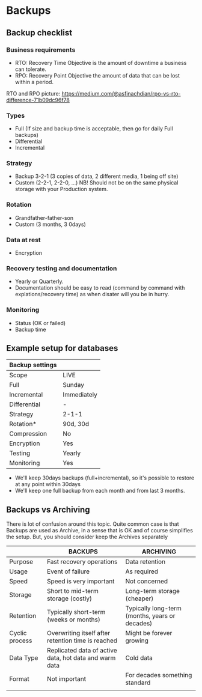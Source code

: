 # Backups


## Backup checklist

### Business requirements 
* RTO: Recovery Time Objective is the amount of downtime a business can tolerate.
* RPO: Recovery Point Objective the amount of data that can be lost within a period.

 RTO and RPO picture: https://medium.com/@asfinachdian/rpo-vs-rto-difference-71b09dc96f78


### Types
* Full (If size and backup time is acceptable, then go for daily Full backups)
* Differential
* Incremental

### Strategy 
* Backup 3-2-1 (3 copies of data, 2 different media, 1 being off site)
* Custom (2-2-1, 2-2-0, ...)
NB! Should not be on the same physical storage with your Production system.

### Rotation
* Grandfather-father-son
* Custom (3 months, 3 0days)

### Data at rest
* Encryption

### Recovery testing and documentation
* Yearly or Quarterly. 
* Documentation should be easy to read (command by command with explations/recovery time) as when disater will you be in hurry. 

### Monitoring
* Status (OK or failed)
* Backup time 


## Example setup for databases

| Backup settings           |                |
| ------------------------- | -------------- |
| Scope                     | LIVE           |
| Full                      | Sunday         |
| Incremental               | Immediately    |
| Differential              | -              |
| Strategy                  | 2-1-1          |
| Rotation*                 | 90d, 30d       |
| Compression               | No             |
| Encryption                | Yes            |
| Testing                   | Yearly         |
| Monitoring                | Yes            |

* We'll keep 30days backups (full+incremental), so it's possible to restore at any point within 30days
* We'll keep one full backup from each month and from last 3 months.


## Backups vs Archiving 
There is lot of confusion around this topic. Quite common case is that Backups are used as Archive, in a sense that is OK and of course simplifies the setup.
But, you should consider keep the Archives separately

|                | BACKUPS                                                | ARCHIVING                                        |
|----------------|--------------------------------------------------------|--------------------------------------------------|
| Purpose        | Fast recovery operations                               | Data retention                                   |
| Usage          | Event of failure                                       | As required                                      |
| Speed          | Speed is very important                                | Not concerned                                    |
| Storage        | Short to mid-term storage (costly)                     | Long-term storage (cheaper)                      |
| Retention      | Typically short-term (weeks or months)                 | Typically long-term (months, years or decades)  |
| Cyclic process | Overwriting itself after retention time is reached     | Might be forever growing                        |
| Data Type      | Replicated data of active data, hot data and warm data | Cold data                                        |
| Format         | Not important                                          | For decades something standard                   |
|                |                                                        |                                                  |

